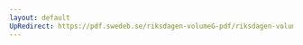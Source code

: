 ```yaml
---
layout: default
UpRedirect: https://pdf.swedeb.se/riksdagen-volumeG-pdf/riksdagen-volumeG-pdf/data/200001/reg_200001/reg_200001_0222.pdf
---
```

